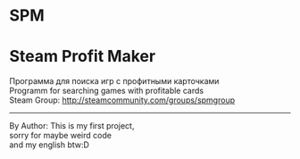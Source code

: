 # SPM  
# Steam Profit Maker
Программа для поиска игр с профитными карточками  
Programm for searching games with profitable cards  
Steam Group: 
http://steamcommunity.com/groups/spmgroup  
  
  
  
*****************************
By Author:
This is my first project,  
sorry for maybe weird code  
and my english btw:D  

